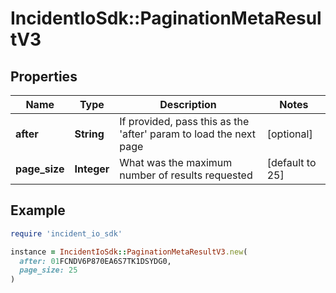 # IncidentIoSdk::PaginationMetaResultV3

## Properties

| Name | Type | Description | Notes |
| ---- | ---- | ----------- | ----- |
| **after** | **String** | If provided, pass this as the &#39;after&#39; param to load the next page | [optional] |
| **page_size** | **Integer** | What was the maximum number of results requested | [default to 25] |

## Example

```ruby
require 'incident_io_sdk'

instance = IncidentIoSdk::PaginationMetaResultV3.new(
  after: 01FCNDV6P870EA6S7TK1DSYDG0,
  page_size: 25
)
```

